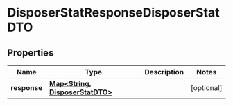 

# DisposerStatResponseDisposerStatDTO

## Properties

Name | Type | Description | Notes
------------ | ------------- | ------------- | -------------
**response** | [**Map&lt;String, DisposerStatDTO&gt;**](DisposerStatDTO.md) |  |  [optional]



